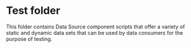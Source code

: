 ﻿# Test folder

This folder contains Data Source component scripts that offer a variety of static and dynamic data sets that can be used by data consumers for the purpose of testing.